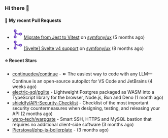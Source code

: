 ### Hi there 👋

#### 🔨 My recent Pull Requests

- ![](./assets/pr-merged.svg) [Migrate from Jest to Vitest](https://github.com/symfony/ux/pull/1202) on [symfony/ux](https://github.com/symfony/ux) (5 months ago)
- ![](./assets/pr-merged.svg) [[Svelte] Svelte v4 support](https://github.com/symfony/ux/pull/1018) on [symfony/ux](https://github.com/symfony/ux) (8 months ago)

#### ⭐ Recent Stars

- [continuedev/continue](https://github.com/continuedev/continue) - ⏩ The easiest way to code with any LLM—Continue is an open-source autopilot for VS Code and JetBrains (4 weeks ago)
- [electric-sql/pglite](https://github.com/electric-sql/pglite) - Lightweight Postgres packaged as WASM into a TypeScript library for the browser, Node.js, Bun and Deno (1 month ago)
- [shieldfy/API-Security-Checklist](https://github.com/shieldfy/API-Security-Checklist) - Checklist of the most important security countermeasures when designing, testing, and releasing your API (2 months ago)
- [warp-tech/warpgate](https://github.com/warp-tech/warpgate) - Smart SSH, HTTPS and MySQL bastion that requires no additional client-side software (3 months ago)
- [Pierstoval/php-js-boilerplate](https://github.com/Pierstoval/php-js-boilerplate) -  (3 months ago)